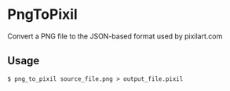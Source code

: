 # PngToPixil

Convert a PNG file to the JSON-based format used by pixilart.com

## Usage

```
$ png_to_pixil source_file.png > output_file.pixil
```
